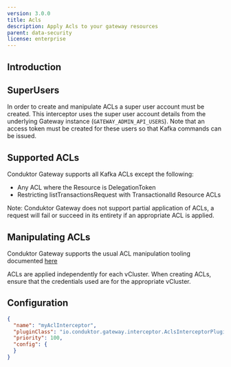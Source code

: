 ```yaml
---
version: 3.0.0
title: Acls
description: Apply Acls to your gateway resources
parent: data-security
license: enterprise
---
```


## Introduction

## SuperUsers

In order to create and manipulate ACLs a super user account must be created. This interceptor uses the super user 
account details from the underlying Gateway instance (`GATEWAY_ADMIN_API_USERS`). Note that an access token must be 
created for these users so that Kafka commands can be issued.


## Supported ACLs

Conduktor Gateway supports all Kafka ACLs except the following:

* Any ACL where the Resource is DelegationToken
* Restricting listTransactionsRequest with TransactionalId Resource ACLs

Note: Conduktor Gateway does not support partial application of ACLs, a request will fail or succeed in its entirety if
 an appropriate ACL is applied.

## Manipulating ACLs

Conduktor Gateway supports the usual ACL manipulation tooling documented [here](https://cwiki.apache.org/confluence/display/KAFKA/Kafka+Authorization+Command+Line+Interface)

ACLs are applied independently for each vCluster. When creating ACLs, ensure that the credentials used are for the 
appropriate vCluster.

## Configuration

```json
{
  "name": "myAclInterceptor",
  "pluginClass": "io.conduktor.gateway.interceptor.AclsInterceptorPlugin",
  "priority": 100,
  "config": {
  }
}
```
